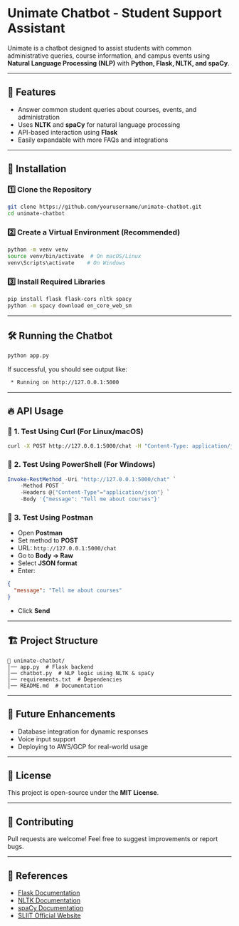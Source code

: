 # Unimate Chatbot - Student Support Assistant

Unimate is a chatbot designed to assist students with common administrative queries, course information, and campus events using **Natural Language Processing (NLP)** with **Python, Flask, NLTK, and spaCy**.

---
## 🚀 Features
- Answer common student queries about courses, events, and administration
- Uses **NLTK** and **spaCy** for natural language processing
- API-based interaction using **Flask**
- Easily expandable with more FAQs and integrations

---
## 📌 Installation

### 1️⃣ **Clone the Repository**
```sh
git clone https://github.com/yourusername/unimate-chatbot.git
cd unimate-chatbot
```

### 2️⃣ **Create a Virtual Environment** (Recommended)
```sh
python -m venv venv
source venv/bin/activate  # On macOS/Linux
venv\Scripts\activate    # On Windows
```

### 3️⃣ **Install Required Libraries**
```sh
pip install flask flask-cors nltk spacy
python -m spacy download en_core_web_sm
```

---
## 🛠️ Running the Chatbot
```sh
python app.py
```
If successful, you should see output like:
```sh
 * Running on http://127.0.0.1:5000
```

---
## 🔥 API Usage

### 📌 **1. Test Using Curl** (For Linux/macOS)
```sh
curl -X POST http://127.0.0.1:5000/chat -H "Content-Type: application/json" -d '{"message": "Tell me about courses"}'
```

### 📌 **2. Test Using PowerShell** (For Windows)
```powershell
Invoke-RestMethod -Uri "http://127.0.0.1:5000/chat" `
    -Method POST `
    -Headers @{"Content-Type"="application/json"} `
    -Body '{"message": "Tell me about courses"}'
```

### 📌 **3. Test Using Postman**
- Open **Postman**
- Set method to **POST**
- URL: `http://127.0.0.1:5000/chat`
- Go to **Body → Raw**
- Select **JSON format**
- Enter:
```json
{
  "message": "Tell me about courses"
}
```
- Click **Send**

---
## 🏗️ Project Structure
```
📂 unimate-chatbot/
│── app.py  # Flask backend
│── chatbot.py  # NLP logic using NLTK & spaCy
│── requirements.txt  # Dependencies
│── README.md  # Documentation
```

---
## 🔮 Future Enhancements
- Database integration for dynamic responses
- Voice input support
- Deploying to AWS/GCP for real-world usage

---
## 📜 License
This project is open-source under the **MIT License**.

---
## 🤝 Contributing
Pull requests are welcome! Feel free to suggest improvements or report bugs.

---
## 🔗 References
- [Flask Documentation](https://flask.palletsprojects.com/)
- [NLTK Documentation](https://www.nltk.org/)
- [spaCy Documentation](https://spacy.io/)
- [SLIIT Official Website](https://sliit.lk)

